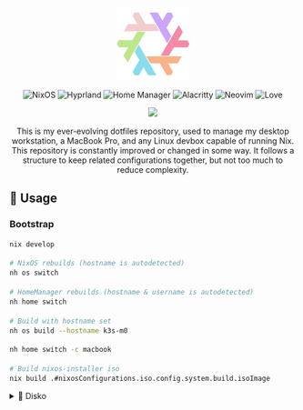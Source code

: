<div align="center">
    <img width="128" src="./static/img/snowflake.png"></img>

![NixOS](https://img.shields.io/badge/os-nixos-%2389dceb?style=for-the-badge&logo=nixos&logoColor=white)
![Hyprland](https://img.shields.io/badge/window_manager-hyprland-%23ffb29d?style=for-the-badge&logo=wayland&logoColor=white)
![Home Manager](https://img.shields.io/badge/package_manager-home_manager-%23f2cdcd?style=for-the-badge&logo=nixos&logoColor=white)
![Alacritty](https://img.shields.io/badge/terminal-alacritty-%23b4befe?style=for-the-badge&logo=alacritty&logoColor=white)
![Neovim](https://img.shields.io/badge/editor-neovim-%23f5e0dc?style=for-the-badge&color=a6e3a1&logo=neovim&logoColor=white)
![Love](https://img.shields.io/static/v1?logoColor=d8dee9&label=Built%20With&message=Love%20%E2%9D%A4%EF%B8%8F&color=cba6f7&style=for-the-badge)

<img width="512" src="https://raw.githubusercontent.com/catppuccin/catppuccin/main/assets/palette/macchiato.png"></img>

This is my ever-evolving dotfiles repository, used to manage my desktop workstation, a MacBook Pro, and any Linux devbox capable of running Nix.
This repository is constantly improved or changed in some way.
It follows a structure to keep related configurations together, but not too much to reduce complexity.

</div>

## 🚀 Usage

### Bootstrap

```bash
nix develop

# NixOS rebuilds (hostname is autodetected)
nh os switch

# HomeManager rebuilds (hostname & username is autodetected)
nh home switch

# Build with hostname set
nh os build --hostname k3s-m0

nh home switch -c macbook

# Build nixos-installer iso
nix build .#nixosConfigurations.iso.config.system.build.isoImage
```

<details>
    <summary>💽 Disko</summary>
<br>

Disko is used to provision disks, it creates automatically the `filsystems` configuration.

```bash
# Run disko from an installer
sudo nix run github:nix-community/disko --no-write-lock-file -- --mode zap_create_mount ./hosts/zion/disko.nix

# After this nixos can be installed
sudo nixos-install --flake .#zion
```

</details>
